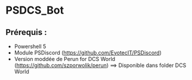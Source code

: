 # PSDCS_Bot

## Prérequis : 
* Powershell 5
* Module PSDiscord (https://github.com/EvotecIT/PSDiscord)
* Version moddée de Perun for DCS World (https://github.com/szporwolik/perun) ==> Disponible dans folder DCS World